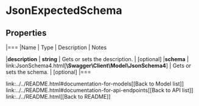 # JsonExpectedSchema

## Properties
|===
|Name | Type | Description | Notes

|**description** | **string** | Gets or sets the description. | [optional] 
|**schema** | link:JsonSchema4.html[**\Swagger\Client\Model\JsonSchema4**] | Gets or sets the schema. | [optional] 
|===

link:../../README.html#documentation-for-models[[Back to Model list]] link:../../README.html#documentation-for-api-endpoints[[Back to API list]] link:../../README.html[[Back to README]]



